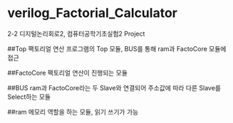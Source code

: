 # verilog_Factorial_Calculator
2-2 디지털논리회로2, 컴퓨터공학기초실험2 Project


##Top
팩토리얼 연산 프로그램의 Top 모듈, BUS를 통해 ram과 FactoCore 모듈에 접근

##FactoCore
팩토리얼 연산이 진행되는 모듈

##BUS
ram과 FactoCore라는 두 Slave와 연결되어 주소값에 따라 다른 Slave를 Select하는 모듈

##ram
메모리 역할을 하는 모듈, 읽기 쓰기가 가능

